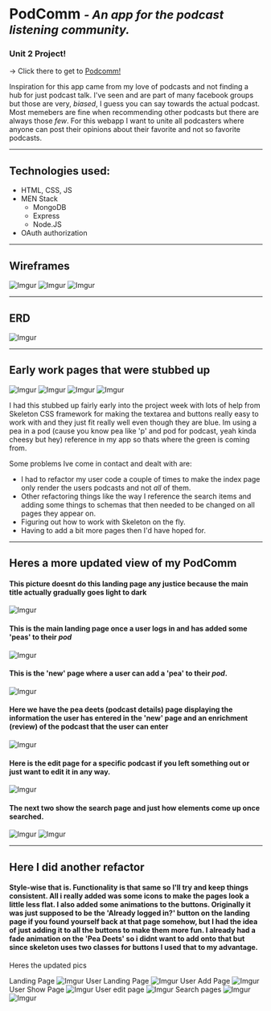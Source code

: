 # **PodComm** <small>*- An app for the podcast listening community.*</small>
### Unit 2 Project! 

→ Click there to get to [Podcomm!](https://podcomm.herokuapp.com/)

Inspiration for this app came from my love of podcasts and not finding a hub for just podcast talk.  I've seen and are part of many facebook groups but those are very, *biased*, I guess you can say towards the actual podcast.  Most memebers are fine when recommending other podcasts but there are always those *few*. For this webapp I want to unite all podcasters where anyone can post their opinions about their favorite and not so favorite podcasts.

---

## Technologies used:
* HTML, CSS, JS
* MEN Stack
  * MongoDB
  * Express
  * Node.JS
* OAuth authorization

---

## Wireframes
![Imgur](https://i.imgur.com/hpZlrvK.png)
![Imgur](https://i.imgur.com/OYJ2lba.png)
![Imgur](https://i.imgur.com/Kq87zJd.png)

---

## ERD 
![Imgur](https://i.imgur.com/fDIOZmp.png)

---

## Early work pages that were stubbed up

![Imgur](https://i.imgur.com/xZ8EWav.png)
![Imgur](https://i.imgur.com/SzpYPp1.png)
![Imgur](https://i.imgur.com/4KGR2Lp.png)
![Imgur](https://i.imgur.com/Uvu5oR1.png)

I had this stubbed up fairly early into the project week with lots of help from Skeleton CSS framework for making the textarea and buttons really easy to work with and they just fit really well even though they are blue. Im using a pea in a pod (cause you know pea like 'p' and pod for podcast, yeah kinda cheesy but hey) reference in my app so thats where the green is coming from. 

Some problems Ive come in contact and dealt with are:
- I had to refactor my user code a couple of times to make the index page only render the users podcasts and not *all* of them.
- Other refactoring things like the way I reference the search items and adding some things to schemas that then needed to be changed on all pages they appear on.
- Figuring out how to work with Skeleton on the fly.
- Having to add a bit more pages then I'd have hoped for.


---

## Heres a more updated view of my PodComm

#### This picture doesnt do this landing page any justice because the main title actually gradually goes light to dark

![Imgur](https://i.imgur.com/wLApQjc.png)

#### This is the main landing page once a user logs in and has added some 'peas' to their *pod* 

![Imgur](https://i.imgur.com/J4Z9DbC.png)

#### This is the 'new' page where a user can add a 'pea' to their *pod*.

![Imgur](https://i.imgur.com/Ejm2R7P.png)


#### Here we have the pea deets (podcast details) page displaying the information the user has entered in the 'new' page and an enrichment (review) of the podcast that the user can enter 

![Imgur](https://i.imgur.com/b3N2hz1.png)

#### Here is the edit page for a specific podcast if you left something out or just want to edit it in any way.

![Imgur](https://i.imgur.com/74SDgI9.png)

#### The next two show the search page and just how elements come up once searched.

![Imgur](https://i.imgur.com/kkEMfwC.png)
![Imgur](https://i.imgur.com/wfzzOxr.png)

---

## Here I did another refactor
#### Style-wise that is. Functionality is that same so I'll try and keep things consistent. All i really added was some icons to make the pages look a little less flat.  I also added some animations to the buttons.  Originally it was just supposed to be the 'Already logged in?' button on the landing page if you found yourself back at that page somehow, but I had the idea of just adding it to all the buttons to make them more fun.  I already had a fade animation on the 'Pea Deets' so i didnt want to add onto that but since skeleton uses two classes for buttons I used that to my advantage. 

Heres the updated pics 

Landing Page
![Imgur](https://i.imgur.com/uZQTPWs.png)
User Landing Page
![Imgur](https://i.imgur.com/fHszmdx.png)
User Add Page
![Imgur](https://i.imgur.com/TlwXrnH.png)
User Show Page
![Imgur](https://i.imgur.com/Myg6WSB.png)
User edit page
![Imgur](https://i.imgur.com/Q6gUX8w.png)
Search pages
![Imgur](https://i.imgur.com/AcUTuYK.png)
![Imgur](https://i.imgur.com/OdXuryw.png)


